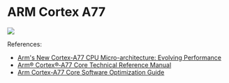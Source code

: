 # ARM Cortex A77

![](./cortex_a77.svg)

References:

- [Arm's New Cortex-A77 CPU Micro-architecture: Evolving Performance](https://www.anandtech.com/show/14384/arm-announces-cortexa77-cpu-ip)
- [Arm® Cortex®‑A77 Core Technical Reference Manual](https://developer.arm.com/documentation/101111/0101)
- [Arm Cortex-A77 Core Software Optimization Guide](https://developer.arm.com/documentation/swog011050/latest/)
